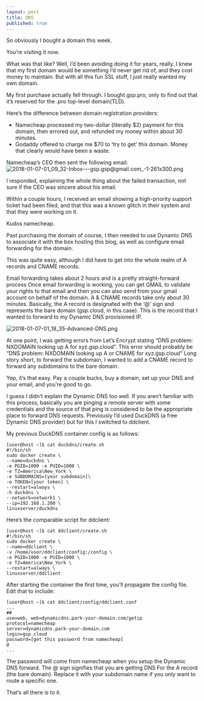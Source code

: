 ```yaml
---
layout: post
title: DNS
published: true
---
```



So obviously I bought a domain this week.

You’re visiting it now.

What was that like? Well, I’d been avoiding doing it for years, really. I knew that my first domain would be something I’d never get rid of, and they cost money to maintain. But with all this fun SSL stuff, I just really wanted my own domain.

My first purchase actually fell through. I bought gsp.pro, only to find out that it’s reserved for the .pro top-level domain(TLD). 

Here’s the difference between domain registration providers:

- Namecheap processed my two-dollar (literally $2) payment for this domain, then errored out, and refunded my money within about 30 minutes.
- Godaddy offered to charge me $70 to ‘try to get’ this domain. Money that clearly would have been a waste.


Namecheap’s CEO then sent the following email:
![2018-01-07-01_09_32-Inbox-–-gsp.gsp@gmail.com_-1-261x300.png]({{site.baseurl}}/_posts/2018-01-07-01_09_32-Inbox-–-gsp.gsp@gmail.com_-1-261x300.png)


I responded, explaining the whole thing about the failed transaction, not sure if the CEO was sincere about his email.

Within a couple hours, I received an email showing a high-priority support ticket had been filed, and that this was a known glitch in their system and that they were working on it.

Kudos namecheap.

Past purchasing the domain of course, I then needed to use Dynamic DNS to associate it with the box hosting this blog, as well as configure email forwarding for the domain.

This was quite easy, although I did have to get into the whole realm of A records and CNAME records.

Email forwarding takes about 2 hours and is a pretty straight-forward process
Once email forwarding is working, you can get GMAIL to validate your rights to that email and then you can also send from your gmail account on behalf of the domain.
A & CNAME records take only about 30 minutes.
Basically, the A record is designated with the ‘@’ sign and represents the bare domain (gsp.cloud, in this case). This is the record that I wanted to forward to my Dynamic DNS provisioned IP.

![2018-01-07-01_18_35-Advanced-DNS.png]({{site.baseurl}}/2018-01-07-01_18_35-Advanced-DNS.png)

At one point, I was getting errors from Let’s Encrypt stating “DNS problem: NXDOMAIN looking up A for xyz.gsp.cloud”. This error should probably be “DNS problem: NXDOMAIN looking up A or CNAME for xyz.gsp.cloud” Long story short, to forward the subdomain, I wanted to add a CNAME record to forward any subdomains to the bare domain.

Yep, it’s that easy. Pay a couple bucks, buy a domain, set up your DNS and your email, and you’re good to go.

I guess I didn’t explain the Dynamic DNS too well. If you aren’t familiar with this process, basically you are pinging a remote server with some credentials and the source of that ping is considered to be the appropriate place to forward DNS requests. Previously I’d used DuckDNS (a free Dynamic DNS provider) but for this I switched to ddclient.

My previous DuckDNS container config is as follows:

    [user@host ~]$ cat duckdns/create.sh
    #!/bin/sh
    sudo docker create \
    --name=duckdns \
    -e PGID=1000 -e PUID=1000 \
    -e TZ=America\New_York \
    -e SUBDOMAINS=[your subdomain]\
    -e TOKEN=[your token] \
    --restart=always \
    -h duckdns \
    --network=network1 \
    --ip=192.168.1.200 \
    linuxserver/duckdns
Here’s the comparable script for ddclient:


    [user@host ~]$ cat ddclient/create.sh
    #!/bin/sh
    sudo docker create \
    --name=ddclient \
    -v /home/user/ddclient/config:/config \
    -e PGID=1000 -e PUID=1000 \
    -e TZ=America\New_York \
    --restart=always \
    linuxserver/ddclient

After starting the container the first time, you’ll propagate the config file. Edit that to include:


    [user@host ~]$ cat ddclient/config/ddclient.conf
    ...
    ##
    use=web, web=dynamicdns.park-your-domain.com/getip
    protocol=namecheap
    server=dynamicdns.park-your-domain.com
    login=gsp.cloud
    password=[get this password from namecheap]
    @
    ...

The password will come from namecheap when you setup the Dynamic DNS forward. The @ sign signifies that you are getting DNS For the A record (the bare domain). Replace it with your subdomain name if you only want to route a specific one.

That’s all there is to it.
